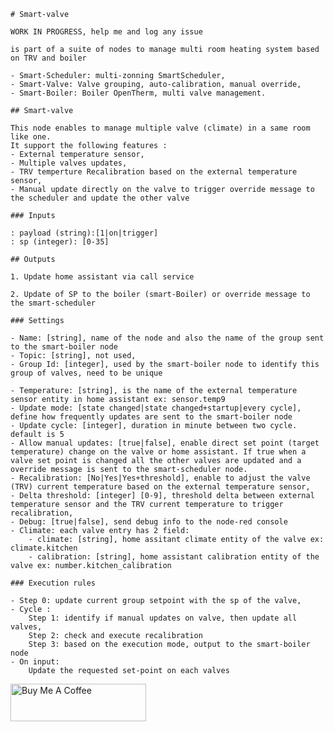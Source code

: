     # Smart-valve 
    
    WORK IN PROGRESS, help me and log any issue

    is part of a suite of nodes to manage multi room heating system based on TRV and boiler

    - Smart-Scheduler: multi-zonning SmartScheduler,
    - Smart-Valve: Valve grouping, auto-calibration, manual override,
    - Smart-Boiler: Boiler OpenTherm, multi valve management.

    ## Smart-valve

    This node enables to manage multiple valve (climate) in a same room like one. 
    It support the following features :
    - External temperature sensor,
    - Multiple valves updates,
    - TRV temperture Recalibration based on the external temperature sensor,
    - Manual update directly on the valve to trigger override message to the scheduler and update the other valve

    ### Inputs
    
    : payload (string):[1|on|trigger]
    : sp (integer): [0-35]    
    
    ## Outputs
    
    1. Update home assistant via call service
    
    2. Update of SP to the boiler (smart-Boiler) or override message to the smart-scheduler
    
    ### Settings

    - Name: [string], name of the node and also the name of the group sent to the smart-boiler node
    - Topic: [string], not used,
    - Group Id: [integer], used by the smart-boiler node to identify this group of valves, need to be unique
    
    - Temperature: [string], is the name of the external temperature sensor entity in home assistant ex: sensor.temp9
    - Update mode: [state changed|state changed+startup|every cycle], define how frequently updates are sent to the smart-boiler node
    - Update cycle: [integer], duration in minute between two cycle. default is 5
    - Allow manual updates: [true|false], enable direct set point (target temperature) change on the valve or home assistant. If true when a valve set point is changed all the other valves are updated and a override message is sent to the smart-scheduler node.
    - Recalibration: [No|Yes|Yes+threshold], enable to adjust the valve (TRV) current temperature based on the external temperature sensor,
    - Delta threshold: [integer] [0-9], threshold delta between external temperature sensor and the TRV current temperature to trigger recalibration,
    - Debug: [true|false], send debug info to the node-red console
    - Climate: each valve entry has 2 field:
        - climate: [string], home assitant climate entity of the valve ex: climate.kitchen
        - calibration: [string], home assistant calibration entity of the valve ex: number.kitchen_calibration
    
    ### Execution rules 

    - Step 0: update current group setpoint with the sp of the valve,
    - Cycle :
        Step 1: identify if manual updates on valve, then update all valves,
        Step 2: check and execute recalibration
        Step 3: based on the execution mode, output to the smart-boiler node
    - On input: 
        Update the requested set-point on each valves




<a href="https://www.buymeacoffee.com/vincentbe" target="_blank"><img src="https://cdn.buymeacoffee.com/buttons/v2/default-yellow.png" alt="Buy Me A Coffee" style="height: 60px !important;width: 217px !important;" ></a>

